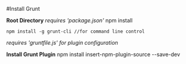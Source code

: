 #Install Grunt

**Root Directory**
*requires 'package.json'*
	npm install
	
	npm install -g grunt-cli //for command line control

*requires 'gruntfile.js' for plugin configuration*

**Install Grunt Plugin**
	npm install insert-npm-plugin-source --save-dev


